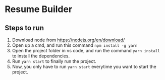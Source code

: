 # Resume Builder

## Steps to run

1. Download node from https://nodejs.org/en/download/
2. Open up a cmd, and run this command `npm install -g yarn`
3. Open the project folder in vs code, and run the command `yarn install` to install the dependencies.
4. Run `yarn start` to finally run the project.
5. Now, you only have to run `yarn start` everytime you want to start the project.
